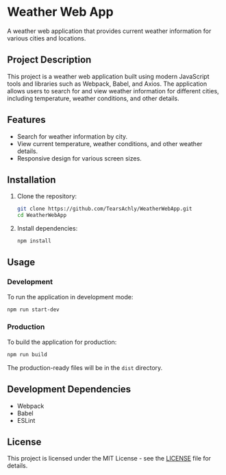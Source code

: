 # Weather Web App

A weather web application that provides current weather information for various cities and locations.

## Project Description

This project is a weather web application built using modern JavaScript tools and libraries such as Webpack, Babel, and Axios. The application allows users to search for and view weather information for different cities, including temperature, weather conditions, and other details.

## Features

- Search for weather information by city.
- View current temperature, weather conditions, and other weather details.
- Responsive design for various screen sizes.

## Installation

1. Clone the repository:

    ```bash
    git clone https://github.com/TearsAchly/WeatherWebApp.git
    cd WeatherWebApp
    ```

2. Install dependencies:

    ```bash
    npm install
    ```

## Usage

### Development

To run the application in development mode:

```bash
npm run start-dev
```

### Production

To build the application for production:

```bash
npm run build
```

The production-ready files will be in the `dist` directory.

## Development Dependencies

- Webpack
- Babel
- ESLint

## License

This project is licensed under the MIT License - see the [LICENSE](./LICENSE) file for details.
